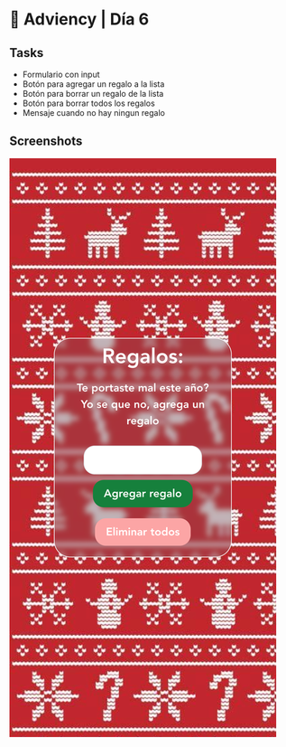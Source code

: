 # 🎄 Adviency | Día 6

## Tasks

- Formulario con input
- Botón para agregar un regalo a la lista
- Botón para borrar un regalo de la lista
- Botón para borrar todos los regalos
- Mensaje cuando no hay ningun regalo

## Screenshots

![App Screenshot](./src/assets/screenshot-dia-6.png)
